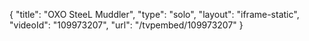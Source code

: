 {
    "title": "OXO SteeL Muddler",
    "type": "solo",
    "layout": "iframe-static",
    "videoId": "109973207",
    "url": "\/tvpembed\/109973207"
}